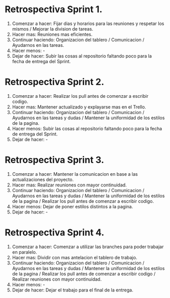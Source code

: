 # Retrospectiva Sprint 1.
1. Comenzar a hacer: Fijar dias y horarios para las reuniones y respetar los mismos / Mejorar la division de tareas.
2. Hacer mas: Reuniones mas eficientes.
3. Continuar haciendo: Organizacion del tablero / Comunicacion / Ayudarnos en las tareas.
4. Hacer menos: -
5. Dejar de hacer: Subir las cosas al repositorio faltando poco para la fecha de entrega del Sprint.

# Retrospectiva Sprint 2.
1. Comenzar a hacer: Realizar los pull antes de comenzar a escribir codigo.
2. Hacer mas: Mantener actualizado y explayarse mas en el Trello.
3. Continuar haciendo: Organizacion del tablero / Comunicacion / Ayudarnos en las tareas y dudas / Mantener la uniformidad de los estilos de la pagina.
4. Hacer menos: Subir las cosas al repositorio faltando poco para la fecha de entrega del Sprint.
5. Dejar de hacer: -

# Retrospectiva Sprint 3.
1. Comenzar a hacer: Mantener la comunicacion en base a las actualizaciones del proyecto.
2. Hacer mas: Realizar reuniones con mayor continuidad.
3. Continuar haciendo: Organizacion del tablero / Comunicacion / Ayudarnos en las tareas y dudas / Mantener la uniformidad de los estilos de la pagina / Realizar los pull antes de comenzar a escribir codigo.
4. Hacer menos: Dejar de poner estilos distintos a la pagina.
5. Dejar de hacer: -

# Retrospectiva Sprint 4.
1. Comenzar a hacer: Comenzar a utilizar las branches para poder trabajar en paralelo.
2. Hacer mas: Dividir con mas antelacion el tablero de trabajo.
3. Continuar haciendo: Organizacion del tablero / Comunicacion / Ayudarnos en las tareas y dudas / Mantener la uniformidad de los estilos de la pagina / Realizar los pull antes de comenzar a escribir codigo / Realizar reuniones con mayor continuidad.
4. Hacer menos: -
5. Dejar de hacer: Dejar el trabajo para el final de la entrega.
